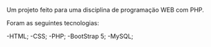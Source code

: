 Um projeto feito para uma disciplina de programaçäo WEB com PHP.

Foram as seguintes tecnologias:

-HTML;
-CSS;
-PHP;
-BootStrap 5;
-MySQL;
